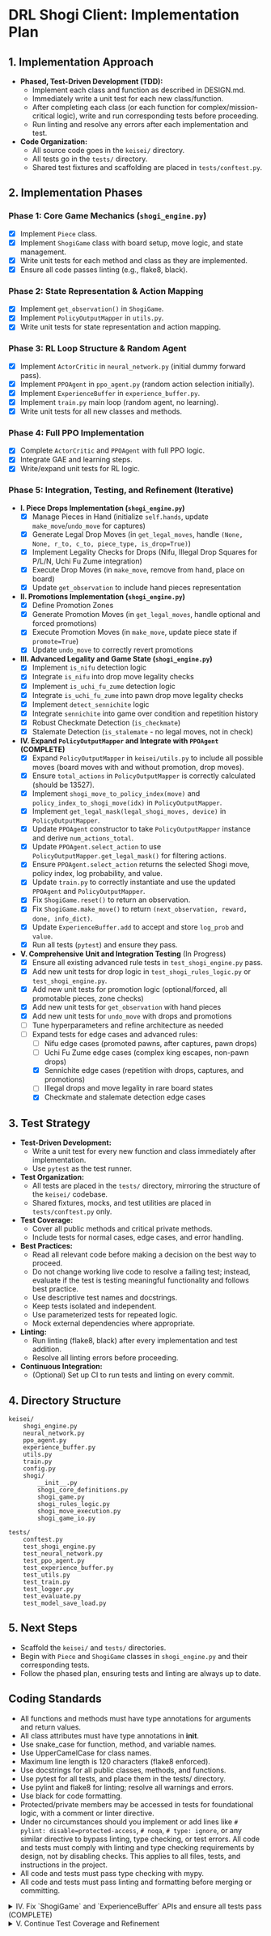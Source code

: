 # DRL Shogi Client: Implementation Plan

## 1. Implementation Approach
- **Phased, Test-Driven Development (TDD):**
  - Implement each class and function as described in DESIGN.md.
  - Immediately write a unit test for each new class/function.
  - After completing each class (or each function for complex/mission-critical logic), write and run corresponding tests before proceeding.
  - Run linting and resolve any errors after each implementation and test.
- **Code Organization:**
  - All source code goes in the `keisei/` directory.
  - All tests go in the `tests/` directory.
  - Shared test fixtures and scaffolding are placed in `tests/conftest.py`.

## 2. Implementation Phases

### Phase 1: Core Game Mechanics (`shogi_engine.py`)
- [x] Implement `Piece` class.
- [x] Implement `ShogiGame` class with board setup, move logic, and state management.
- [x] Write unit tests for each method and class as they are implemented.
- [x] Ensure all code passes linting (e.g., flake8, black).

### Phase 2: State Representation & Action Mapping
- [x] Implement `get_observation()` in `ShogiGame`.
- [x] Implement `PolicyOutputMapper` in `utils.py`.
- [x] Write unit tests for state representation and action mapping.

### Phase 3: RL Loop Structure & Random Agent
- [x] Implement `ActorCritic` in `neural_network.py` (initial dummy forward pass).
- [x] Implement `PPOAgent` in `ppo_agent.py` (random action selection initially).
- [x] Implement `ExperienceBuffer` in `experience_buffer.py`.
- [x] Implement `train.py` main loop (random agent, no learning).
- [x] Write unit tests for all new classes and methods.

### Phase 4: Full PPO Implementation
- [x] Complete `ActorCritic` and `PPOAgent` with full PPO logic.
- [x] Integrate GAE and learning steps.
- [x] Write/expand unit tests for RL logic.

### Phase 5: Integration, Testing, and Refinement (Iterative)
- **I. Piece Drops Implementation (`shogi_engine.py`)**
  - [x] Manage Pieces in Hand (initialize `self.hands`, update `make_move`/`undo_move` for captures)
  - [x] Generate Legal Drop Moves (in `get_legal_moves`, handle `(None, None, r_to, c_to, piece_type, is_drop=True)`)
  - [x] Implement Legality Checks for Drops (Nifu, Illegal Drop Squares for P/L/N, Uchi Fu Zume integration)
  - [x] Execute Drop Moves (in `make_move`, remove from hand, place on board)
  - [x] Update `get_observation` to include hand pieces representation
- **II. Promotions Implementation (`shogi_engine.py`)**
  - [x] Define Promotion Zones
  - [x] Generate Promotion Moves (in `get_legal_moves`, handle optional and forced promotions)
  - [x] Execute Promotion Moves (in `make_move`, update piece state if `promote=True`)
  - [x] Update `undo_move` to correctly revert promotions
- **III. Advanced Legality and Game State (`shogi_engine.py`)**
  - [x] Implement `is_nifu` detection logic
  - [x] Integrate `is_nifu` into drop move legality checks
  - [x] Implement `is_uchi_fu_zume` detection logic
  - [x] Integrate `is_uchi_fu_zume` into pawn drop move legality checks
  - [x] Implement `detect_sennichite` logic
  - [x] Integrate `sennichite` into game over condition and repetition history
  - [x] Robust Checkmate Detection (`is_checkmate`)
  - [x] Stalemate Detection (`is_stalemate` - no legal moves, not in check)
- **IV. Expand `PolicyOutputMapper` and Integrate with `PPOAgent` (COMPLETE)**
  - [x] Expand `PolicyOutputMapper` in `keisei/utils.py` to include all possible moves (board moves with and without promotion, drop moves).
  - [x] Ensure `total_actions` in `PolicyOutputMapper` is correctly calculated (should be 13527).
  - [x] Implement `shogi_move_to_policy_index(move)` and `policy_index_to_shogi_move(idx)` in `PolicyOutputMapper`.
  - [x] Implement `get_legal_mask(legal_shogi_moves, device)` in `PolicyOutputMapper`.
  - [x] Update `PPOAgent` constructor to take `PolicyOutputMapper` instance and derive `num_actions_total`.
  - [x] Update `PPOAgent.select_action` to use `PolicyOutputMapper.get_legal_mask()` for filtering actions.
  - [x] Ensure `PPOAgent.select_action` returns the selected Shogi move, policy index, log probability, and value.
  - [x] Update `train.py` to correctly instantiate and use the updated `PPOAgent` and `PolicyOutputMapper`.
  - [x] Fix `ShogiGame.reset()` to return an observation.
  - [x] Fix `ShogiGame.make_move()` to return `(next_observation, reward, done, info_dict)`.
  - [x] Update `ExperienceBuffer.add` to accept and store `log_prob` and `value`.
  - [x] Run all tests (`pytest`) and ensure they pass.
- **V. Comprehensive Unit and Integration Testing** (In Progress)
  - [x] Ensure all existing advanced rule tests in `test_shogi_engine.py` pass.
  - [x] Add new unit tests for drop logic in `test_shogi_rules_logic.py` or `test_shogi_engine.py`.
  - [x] Add new unit tests for promotion logic (optional/forced, all promotable pieces, zone checks)
  - [x] Add new unit tests for `get_observation` with hand pieces
  - [x] Add new unit tests for `undo_move` with drops and promotions
  - [ ] Tune hyperparameters and refine architecture as needed
  - [ ] Expand tests for edge cases and advanced rules:
    - [ ] Nifu edge cases (promoted pawns, after captures, pawn drops)
    - [ ] Uchi Fu Zume edge cases (complex king escapes, non-pawn drops)
    - [x] Sennichite edge cases (repetition with drops, captures, and promotions)
    - [ ] Illegal drops and move legality in rare board states
    - [x] Checkmate and stalemate detection edge cases

## 3. Test Strategy

- **Test-Driven Development:**
  - Write a unit test for every new function and class immediately after implementation.
  - Use `pytest` as the test runner.
- **Test Organization:**
  - All tests are placed in the `tests/` directory, mirroring the structure of the `keisei/` codebase.
  - Shared fixtures, mocks, and test utilities are placed in `tests/conftest.py` only.
- **Test Coverage:**
  - Cover all public methods and critical private methods.
  - Include tests for normal cases, edge cases, and error handling.
- **Best Practices:**
  - Read all relevant code before making a decision on the best way to proceed.
  - Do not change working live code to resolve a failing test; instead, evaluate if the test is testing meaningful functionality and follows best practice.
  - Use descriptive test names and docstrings.
  - Keep tests isolated and independent.
  - Use parameterized tests for repeated logic.
  - Mock external dependencies where appropriate.
- **Linting:**
  - Run linting (flake8, black) after every implementation and test addition.
  - Resolve all linting errors before proceeding.
- **Continuous Integration:**
  - (Optional) Set up CI to run tests and linting on every commit.

## 4. Directory Structure
```
keisei/
    shogi_engine.py
    neural_network.py
    ppo_agent.py
    experience_buffer.py
    utils.py
    train.py
    config.py
    shogi/
        __init__.py
        shogi_core_definitions.py
        shogi_game.py
        shogi_rules_logic.py
        shogi_move_execution.py
        shogi_game_io.py

tests/
    conftest.py
    test_shogi_engine.py
    test_neural_network.py
    test_ppo_agent.py
    test_experience_buffer.py
    test_utils.py
    test_train.py
    test_logger.py
    test_evaluate.py
    test_model_save_load.py
```

## 5. Next Steps
- Scaffold the `keisei/` and `tests/` directories.
- Begin with `Piece` and `ShogiGame` classes in `shogi_engine.py` and their corresponding tests.
- Follow the phased plan, ensuring tests and linting are always up to date.

## Coding Standards
- All functions and methods must have type annotations for arguments and return values.
- All class attributes must have type annotations in __init__.
- Use snake_case for function, method, and variable names.
- Use UpperCamelCase for class names.
- Maximum line length is 120 characters (flake8 enforced).
- Use docstrings for all public classes, methods, and functions.
- Use pytest for all tests, and place them in the tests/ directory.
- Use pylint and flake8 for linting; resolve all warnings and errors.
- Use black for code formatting.
- Protected/private members may be accessed in tests for foundational logic, with a comment or linter directive.
- Under no circumstances should you implement or add lines like `# pylint: disable=protected-access`, `# noqa`, `# type: ignore`, or any similar directive to bypass linting, type checking, or test errors. All code and tests must comply with linting and type checking requirements by design, not by disabling checks. This applies to all files, tests, and instructions in the project.
- All code and tests must pass type checking with mypy.
- All code and tests must pass linting and formatting before merging or committing.

<details>
<summary>IV. Fix `ShogiGame` and `ExperienceBuffer` APIs and ensure all tests pass (COMPLETE)</summary>

- **Task**: Modify `ShogiGame.reset()` to return an observation (DONE)
- **Task**: Modify `ShogiGame.make_move()` to return `(next_observation, reward, done, info_dict)` (DONE)
- **Task**: Update `ExperienceBuffer.add()` to accept `log_prob` and `value` (DONE)
- **Task**: Update `train.py` to correctly use the modified `ShogiGame` and `ExperienceBuffer` APIs. (DONE)
- **Task**: Ensure all existing unit tests pass after these changes. (DONE)
- **Task**: Add new unit tests for drop logic in `shogi_rules_logic.py` (e.g., nifu, uchi-fu-zume, cannot drop piece with no moves). (DONE)
- **Task**: Add new unit tests for promotion logic in `shogi_rules_logic.py` (e.g., can_promote, must_promote, promotion zones). (DONE)
</details>

<details>
<summary>V. Continue Test Coverage and Refinement</summary>

- **Task**: Add new unit tests for `ShogiGame.get_observation()` with pieces in hand.
- **Task**: Tune hyperparameters and refine architecture as needed
- **Task**: Expand tests for edge cases and advanced rules:
  - [ ] Nifu edge cases (promoted pawns, after captures, pawn drops)
  - [ ] Uchi Fu Zume edge cases (complex king escapes, non-pawn drops)
  - [ ] Illegal drops and move legality in rare board states
</details>

